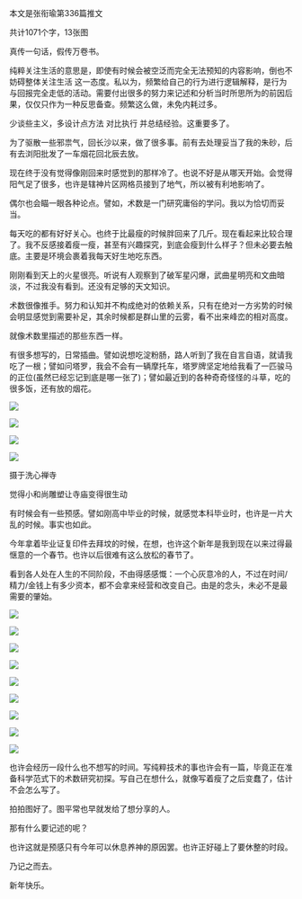 本文是张衔瑜第336篇推文

共计1071个字，13张图

真传一句话，假传万卷书。

纯粹关注生活的意思是，即使有时候会被空泛而完全无法预知的内容影响，倒也不妨碍整体关注生活 这一态度。私以为，频繁给自己的行为进行逻辑解释，是行为与回报完全走低的活动。需要付出很多的努力来记述和分析当时所思所为的前因后果，仅仅只作为一种反思备查。频繁这么做，未免内耗过多。

少谈些主义，多设计点方法 对比执行 并总结经验。这重要多了。

为了驱散一些邪祟气，回长沙以来，做了很多事。前有去处理妥当了我的朱砂，后有去浏阳批发了一车烟花回北辰去放。

现在终于没有觉得像刚回来时感觉到的那样冷了。也说不好是从哪天开始。会觉得阳气足了很多，也许是辖神片区网格员接到了地气，所以被有利地影响了。

偶尔也会瞄一眼各种论点。譬如，术数是一门研究庸俗的学问。我以为恰切而妥当。

每天吃的都有好好关心。也终于比最瘦的时候胖回来了几斤。现在看起来比较合理了。我不反感接着瘦一瘦，甚至有兴趣探究，到底会瘦到什么样子？但未必要去触底。主要是环境会裹着我每天好生地吃东西。

刚刚看到天上的火星很亮。听说有人观察到了破军星闪爆，武曲星明亮和文曲暗淡，不过我没有看到。还没有足够的天文知识。

术数很像推手。努力和认知并不构成绝对的依赖关系，只有在绝对一方劣势的时候会明显感觉到需要补足，其余时候都是群山里的云雾，看不出来峰峦的相对高度。

就像术数里描述的那些东西一样。

有很多想写的，日常插曲。譬如说想吃淀粉肠，路人听到了我在自言自语，就请我吃了一根；譬如问塔罗，我会不会有一辆摩托车，塔罗牌坚定地给我看了一匹骏马的正位(虽然已经忘记到底是哪一张了)；譬如最近到的各种奇奇怪怪的斗草，吃的很多饭，还有放的烟花。

![](./images/img_001.jpeg)

![](./images/img_002.jpeg)

![](./images/img_003.jpeg)

![](./images/img_004.jpeg)

摄于洗心禅寺

觉得小和尚雕塑让寺庙变得很生动

有时候会有一些预感。譬如刚高中毕业的时候，就感觉本科毕业时，也许是一片大乱的时候。事实也如此。

今年拿着毕业证复印件去拜坟的时候，在想，也许这个新年是我到现在以来过得最惬意的一个春节。也许以后很难有这么放松的春节了。

看到各人处在人生的不同阶段，不由得感感慨：一个心灰意冷的人，不过在时间/精力/金钱上有多少资本，都不会拿来经营和改变自己。由是的念头，未必不是最需要的肇始。

![](./images/img_005.jpeg)

![](./images/img_006.jpeg)

![](./images/img_007.jpeg)

![](./images/img_008.jpeg)

![](./images/img_009.jpeg)

![](./images/img_010.jpeg)

![](./images/img_011.jpeg)

![](./images/img_012.jpeg)

![](./images/img_013.jpeg)

也许会经历一段什么也不想写的时间。写纯粹技术的事也许会有一篇，毕竟正在准备科学范式下的术数研究初探。写自己在想什么，就像写着瘦了之后变蠢了，估计不会怎么写了。

拍拍图好了。图平常也早就发给了想分享的人。

那有什么要记述的呢？

也许这就是预感只有今年可以休息养神的原因罢。也许正好碰上了要休整的时段。

乃记之而去。

新年快乐。
